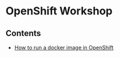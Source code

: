 # OpenShift Workshop

## Contents
- [How to run a docker image in OpenShift](01_run_a_docker_image.md)
